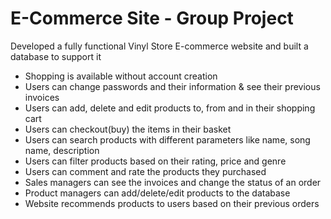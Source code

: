 # E-Commerce Site - Group Project

Developed a fully functional Vinyl Store E-commerce website and built a database to support it

- Shopping is available without account creation
- Users can change passwords and their information & see their previous invoices
- Users can add, delete and edit products to, from and in their shopping cart
- Users can checkout(buy) the items in their basket
- Users can search products with different parameters like name, song name, description
- Users can filter products based on their rating, price and genre
- Users can comment and rate the products they purchased
- Sales managers can see the invoices and change the status of an order
- Product managers can add/delete/edit products to the database
- Website recommends products to users based on their previous orders
